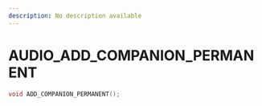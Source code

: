 ```yaml
---
description: No description available 
---
```


# AUDIO\_ADD_COMPANION_PERMANENT

```cpp
void ADD_COMPANION_PERMANENT();
```